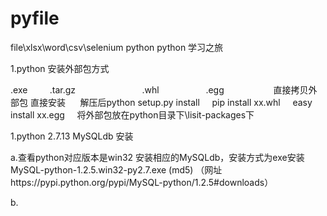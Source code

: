 # pyfile
file\xlsx\word\csv\selenium  python
python 学习之旅

1.python 安装外部包方式

  .exe         .tar.gz                           .whl                   .egg                    直接拷贝外部包
  直接安装      解压后python setup.py install     pip install xx.whl     easy install xx.egg     将外部包放在python目录下\lisit-packages下

1.python 2.7.13
MySQLdb 安装

a.查看python对应版本是win32 安装相应的MySQLdb，安装方式为exe安装 MySQL-python-1.2.5.win32-py2.7.exe (md5) （网址https://pypi.python.org/pypi/MySQL-python/1.2.5#downloads）

b.
